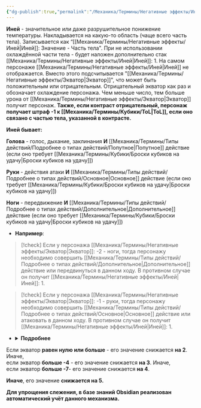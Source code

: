 ```yaml
---
{"dg-publish":true,"permalink":"/Механика/Термины/Негативные эффекты/Иней/","noteIcon":"","created":"2025-09-04T11:57:14.671+03:00","updated":"2025-09-04T14:53:25.786+03:00"}
---
```




**Иней** - значительное или даже разрушительное понижение температуры. Накладывается на какую-то область (чаще всего часть тела). Записывается как “[[Механика/Термины/Негативные эффекты/Иней\|Иней]]: Значение - Часть тела". При не использовании охлаждённой части тела - будет наложен дополнительно стак [[Механика/Термины/Негативные эффекты/Иней\|Иней]]: 1. На самом персонаже [[Механика/Термины/Негативные эффекты/Иней\|Иней]] не отображается. Вместо этого подсчитывается "[[Механика/Термины/Негативные эффекты/Экватор\|Экватор]]", что может быть положительным или отрицательным. Отрицательный экватор как раз и обозначает охлаждение персонажа. Чем меньше число, тем больше урона от [[Механика/Термины/Негативные эффекты/Экватор\|Экватор]] получит персонаж. 
**Также, если контраст отрицательный, персонаж получает штраф -1 к [[Механика/Термины/Кубики/ToL\|ToL]], если оно связано с частью тела, указанной в контрасте.** 

**Иней бывает:**

**Голова** - голос, дыхание, заклинания **И** [[Механика/Термины/Типы действий/Подробнее о типах действий/Попутное\|Попутное]] действие (если оно требует [[Механика/Термины/Кубики/Броски кубиков на удачу\|Броски кубиков на удачу]])

**Руки** - действия атаки **И** [[Механика/Термины/Типы действий/Подробнее о типах действий/Основное\|Основное]] действие (если оно требует [[Механика/Термины/Кубики/Броски кубиков на удачу\|Броски кубиков на удачу]])

**Ноги** - передвижение **И** [[Механика/Термины/Типы действий/Подробнее о типах действий/Дополнительное\|Дополнительное]] действие (если оно требует [[Механика/Термины/Кубики/Броски кубиков на удачу\|Броски кубиков на удачу]])


- **Например**:

> [!check] 
> Если у персонажа [[Механика/Термины/Негативные эффекты/Экватор\|Экватор]]: -2 - ноги, тогда персонажу необходимо совершить [[Механика/Термины/Типы действий/Подробнее о типах действий/Дополнительное\|Дополнительное]] действие или передвинуться в данном ходу. В противном случае он получит [[Механика/Термины/Негативные эффекты/Иней\|Иней]]: 1. 

> [!check] 
> Если у персонажа [[Механика/Термины/Негативные эффекты/Экватор\|Экватор]]: -1 - руки, тогда персонажу необходимо совершить [[Механика/Термины/Типы действий/Подробнее о типах действий/Основное\|Основное]] действие или атаковать в данном ходу. В противном случае он получит [[Механика/Термины/Негативные эффекты/Иней\|Иней]]: 1. 


- <details><summary><b>Подробнее</b></summary>Получение [[Механика/Термины/Негативные эффекты/Иней\|Иней]] сдвигает показатель [[Механика/Термины/Негативные эффекты/Экватор\|Экватор]] в зависимости от значения:<br/>
Если экватор <b>равен нулю или больше</b> - его значение снижается <b>на 2</b>. Иначе,<br/>
если экватор  <b>больше -4</b> - его значение снижается <b>на 3</b>. Иначе,<br/>
если экватор  <b>больше -7</b>- его значение снижается <b>на 4</b>. <br/>

<b>Иначе</b>, его значение <b>снижается на 5.</b></details>


**Для упрощения слежения, в базе знаний Obsidian реализован автоматический учёт данного механизма.** 